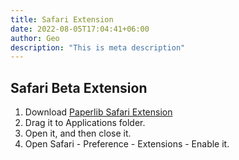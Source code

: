 ```yaml
---
title: Safari Extension 
date: 2022-08-05T17:04:41+06:00
author: Geo
description: "This is meta description"
---
```


## Safari Beta Extension

1. Download [Paperlib Safari Extension](https://objectstorage.uk-london-1.oraclecloud.com/n/lrarf8ozesjn/b/bucket-20220130-2329/o/distribution%2Fsafari_ext%2FPaperlib%20Safari%20Extension.zip)
2. Drag it to Applications folder.
3. Open it, and then close it.
4. Open Safari - Preference - Extensions - Enable it.